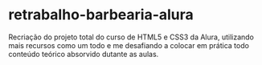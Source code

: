 # retrabalho-barbearia-alura
Recriação do projeto total do curso de HTML5 e CSS3 da Alura, utilizando mais recursos como um todo e me desafiando a colocar em prática todo conteúdo teórico absorvido dutante as aulas.
